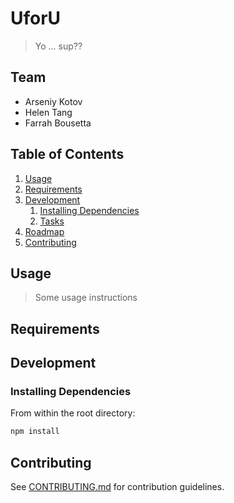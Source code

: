 # UforU

> Yo ... sup??

## Team

  - Arseniy Kotov
  - Helen Tang
  - Farrah Bousetta

## Table of Contents

1. [Usage](#Usage)
1. [Requirements](#requirements)
1. [Development](#development)
    1. [Installing Dependencies](#installing-dependencies)
    1. [Tasks](#tasks)
1. [Roadmap](#roadmap)
1. [Contributing](#contributing)

## Usage

> Some usage instructions

## Requirements

## Development

### Installing Dependencies

From within the root directory:

```sh
npm install
```

## Contributing

See [CONTRIBUTING.md](CONTRIBUTING.md) for contribution guidelines.
